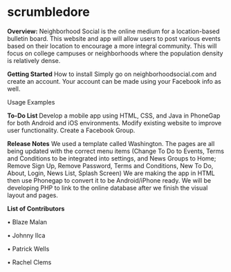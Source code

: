 # scrumbledore
<b>Overview:</b>
  Neighborhood Social is the online medium for a location-based bulletin board. This website and app will allow users to post various events based on their location to encourage a more integral community. This will focus on college campuses or neighborhoods where the population density is relatively dense.



<b>Getting Started</b>
  How to install
    Simply go on neighborhoodsocial.com and create an account. Your account can be made using your Facebook info as well. 
  
  
  Usage Examples
    


<b>To-Do List  </b>
  Develop a mobile app using HTML, CSS, and Java in PhoneGap for both Android and iOS environments.
  Modify existing website to improve user functionality.
  Create a Facebook Group.

<b>Release Notes</b>
	We used a template called Washington. The pages are all being updated with the correct menu items (Change To Do to Events, Terms and Conditions to be integrated into settings, and News Groups to Home; Remove Sign Up, Remove Password, Terms and Conditions, New To Do, About, Login, News List, Splash Screen)
	We are making the app in HTML then use Phonegap to convert it to be Android/iPhone ready. We will be developing PHP to link to the online database after we finish the visual layout and pages. 
	
  
  

<b>List of Contributors</b>

• Blaze Malan

• Johnny Ilca

• Patrick Wells

• Rachel Clems

  

